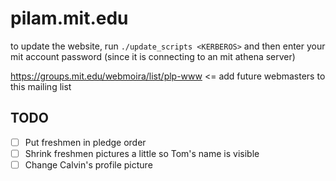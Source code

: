 pilam.mit.edu
=============

to update the website, run `./update_scripts <KERBEROS>`
   and then enter your mit account password
   (since it is connecting to an mit athena server)

https://groups.mit.edu/webmoira/list/plp-www <= add future webmasters to this mailing list


TODO
----
- [ ] Put freshmen in pledge order
- [ ] Shrink freshmen pictures a little so Tom's name is visible
- [ ] Change Calvin's profile picture
